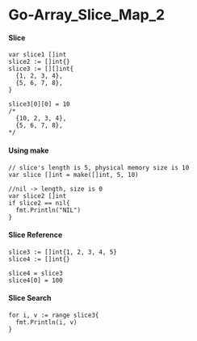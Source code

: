 # Go-Array_Slice_Map_2

#### Slice
```
var slice1 []int
slice2 := []int{}
slice3 := [][]int{
  {1, 2, 3, 4},
  {5, 6, 7, 8},
}

slice3[0][0] = 10
/*
  {10, 2, 3, 4},
  {5, 6, 7, 8},
*/
```

#### Using make
```
// slice's length is 5, physical memory size is 10
var slice []int = make([]int, 5, 10)

//nil -> length, size is 0
var slice2 []int
if slice2 == nil{
  fmt.Println("NIL")
}
```

#### Slice Reference
```
slice3 := []int{1, 2, 3, 4, 5}
slice4 := []int{}

slice4 = slice3
slice4[0] = 100
```

#### Slice Search
```
for i, v := range slice3{
  fmt.Println(i, v)
}
```
